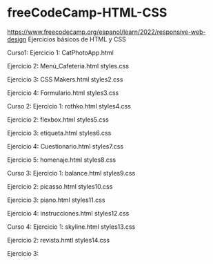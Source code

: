 # freeCodeCamp-HTML-CSS
https://www.freecodecamp.org/espanol/learn/2022/responsive-web-design
Ejercicios básicos de HTML y CSS

Curso1:
Ejercicio 1:
CatPhotoApp.html

Ejercicio 2:
Menú_Cafeteria.html
styles.css

Ejercicio 3:
CSS Makers.html
styles2.css

Ejercicio 4:
Formulario.html
styles3.css

Curso 2:
Ejercicio 1:
rothko.html
styles4.css

Ejercicio 2:
flexbox.html
styles5.css

Ejercicio 3:
etiqueta.html
styles6.css

Ejercicio 4:
Cuestionario.html
styles7.css

Ejercicio 5:
homenaje.html
styles8.css

Curso 3:
Ejercicio 1:
balance.html
styles9.css


Ejercicio 2:
picasso.html
styles10.css

Ejercicio 3:
piano.html
styles11.css

Ejercicio 4:
instrucciones.html
styles12.css

Curso 4:
Ejercicio 1:
skyline.html
styles13.css

Ejercicio 2:
revista.hmtl
styles14.css

Ejercicio 3:


